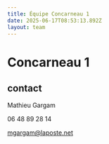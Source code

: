 ```yaml
---
title: Équipe Concarneau 1
date: 2025-06-17T08:53:13.892Z
layout: team
---
```


# Concarneau 1



## contact 

Mathieu Gargam

 06 48 89 28 14

mgargam@laposte.net

